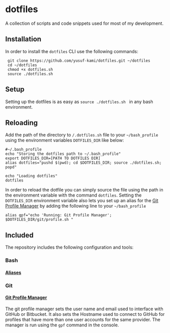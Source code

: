 # dotfiles
A collection of scripts and code snippets used for most of my development.

## Installation
In order to install the `dotfiles` CLI use the following commands:
```
 git clone https://github.com/yusuf-kami/dotfiles.git ~/dotfiles
 cd ~/dotfiles
 chmod +x dotfiles.sh
 source ./dotfiles.sh
```

## Setup
Setting up the dotfiles is as easy as `source ./dotfiles.sh ` in any bash environment.

## Reloading
Add the path of the directory to `/.dotfiles.sh` file to your `~/bash_profile` using the environment variables `DOTFILES_DIR` like below:
```
#~/.bash_profile
echo "Storing the dotfiles path to ~/.bash_profile"
export DOTFILES_DIR=[PATH TO DOTFILES DIR]
alias dotfiles="pushd $(pwd); cd $DOTFILES_DIR; source ./dotfiles.sh; popd"

echo "Loading dotfiles"
dotfiles
```
In order to reload the dotfile you can simply source the file using the path in the environment variable with the command `dotfiles`.
Setting the `DOTFILES_DIR` environment variable also lets you set up an alias for the [Git Profile Manager](https://github.com/yusuf-kami/dotfiles/blob/master/git/profile.sh) by adding the following line to your `~/bash_profile`
```
alias gpf="echo 'Running: Git Profile Manager'; $DOTFILES_DIR/git/profile.sh "

```


## Included
The repository includes the following configuration and tools:
### Bash
#### [Aliases](https://github.com/yusuf-kami/dotfiles/blob/master/bash/aliases.sh)

### Git
#### [Git Profile Manager](https://github.com/yusuf-kami/dotfiles/blob/master/git/profile.sh)
The git profile manager sets the user name and email used to interface with GitHub or Bitbucket. It also sets the Hostname used to connect to GitHub for profiles that have more than one user accounts for the same provider.
The manager is run using the `gpf` command in the console.
